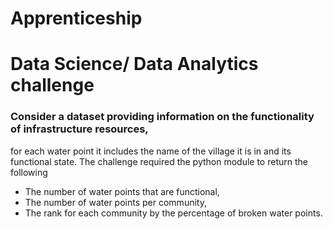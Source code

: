 # Apprenticeship
# Data Science/ Data Analytics challenge
### Consider a dataset providing information on the functionality of infrastructure resources,
for each water point it includes the name of the village it is in and its functional state.
The challenge required the python module to return the following
* The number of water points that are functional,
* The number of water points per community,
* The rank for each community by the percentage of broken water points.
